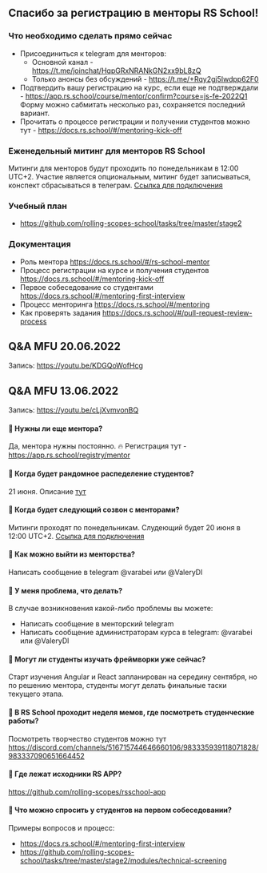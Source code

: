 ## Спасибо за регистрацию в менторы RS School!

### Что необходимо сделать прямо сейчас
- Присоединиться к telegram для менторов:
  - Основной канал - https://t.me/joinchat/HqpGRxNRANkGN2xx9bL8zQ 
  - Только анонсы без обсуждений - https://t.me/+Rqy2gj5Iwdpp62F0 
- Подтвердить вашу регистрацию на курс, если еще не подтверждали - https://app.rs.school/course/mentor/confirm?course=js-fe-2022Q1 Форму можно сабмитать несколько раз, сохраняется последний вариант.
- Прочитать о процессе регистрации и получении студентов можно тут - https://docs.rs.school/#/mentoring-kick-off

### Eженедельный митинг для менторов RS School
Митинги для менторов будут проходить по понедельникам в 12:00 UTC+2. Участие является опциональным, митинг будет записываться, конспект сбрасываться в телеграм. 
[Ссылка для подключения](https://teams.microsoft.com/l/meetup-join/19%3ameeting_ZGUwNWI5ZDctM2EwNi00MTI1LWE2OGQtNTc5YjRkY2VjNTYz%40thread.v2/0?context=%7b%22Tid%22%3a%22b41b72d0-4e9f-4c26-8a69-f949f367c91d%22%2c%22Oid%22%3a%22bfb3a45e-ab50-4cee-a085-b5c4a9411d92%22%7d)

### Учебный план 
- https://github.com/rolling-scopes-school/tasks/tree/master/stage2

### Документация
- Роль ментора https://docs.rs.school/#/rs-school-mentor
- Процесс регистрации на курсе и получения студентов https://docs.rs.school/#/mentoring-kick-off
- Первое собеседование со студентами https://docs.rs.school/#/mentoring-first-interview
- Процесс менторинга https://docs.rs.school/#/mentoring
- Как проверять задания https://docs.rs.school/#/pull-request-review-process

## Q&A MFU 20.06.2022 
Запись: https://youtu.be/KDGQoWofHcg

## Q&A MFU 13.06.2022 
Запись: https://youtu.be/cLjXvmvonBQ

#### 🙋 Нужны ли еще ментора?
Да, ментора нужны постоянно. 🔥 Регистрация тут - https://app.rs.school/registry/mentor

#### 🙋 Когда будет рандомное распеделение студентов?
21 июня. Описание [тут](https://docs.rs.school/#/mentoring-kick-off?id=_2-%d0%9f%d0%be%d0%bb%d1%83%d1%87%d0%b5%d0%bd%d0%b8%d0%b5-%d1%81%d1%82%d1%83%d0%b4%d0%b5%d0%bd%d1%82%d0%be%d0%b2)

#### 🙋 Когда будет следующий созвон с менторами?
Митинги проходят по понедельникам. Слудеющий будет 20 июня в 12:00 UTC+2. [Ссылка для подключения](https://teams.microsoft.com/l/meetup-join/19%3ameeting_ZGUwNWI5ZDctM2EwNi00MTI1LWE2OGQtNTc5YjRkY2VjNTYz%40thread.v2/0?context=%7b%22Tid%22%3a%22b41b72d0-4e9f-4c26-8a69-f949f367c91d%22%2c%22Oid%22%3a%22bfb3a45e-ab50-4cee-a085-b5c4a9411d92%22%7d)

#### 🙋 Как можно выйти из менторства?
Написать сообщение в telegram @varabei или @ValeryDl

#### 🙋 У меня проблема, что делать? 
В случае возникновения какой-либо проблемы вы можете:
  - Написать сообщение в менторский telegram 
  - Написать сообщение администраторам курса в telegram: @varabei или @ValeryDl

#### 🙋 Могут ли студенты изучать фреймворки уже сейчас? 
Старт изучения Angular и React запланирован на середину сентября, но по решению ментора, студенты могут делать финальные таски текущего этапа. 

#### 🙋 В RS School проходит неделя мемов, где посмотреть студенческие работы? 
 Посмотреть творчество студентов можно тут https://discord.com/channels/516715744646660106/983335939118071828/983337090651664452 
 
#### 🙋 Где лежат исходники RS APP?
https://github.com/rolling-scopes/rsschool-app

#### 🙋 Что можно спросить у студентов на первом собеседовании?
Примеры вопросов и процесс:
- https://docs.rs.school/#/mentoring-first-interview
- https://github.com/rolling-scopes-school/tasks/tree/master/stage2/modules/technical-screening






